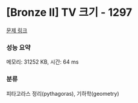 # [Bronze II] TV 크기 - 1297 

[문제 링크](https://www.acmicpc.net/problem/1297) 

### 성능 요약

메모리: 31252 KB, 시간: 64 ms

### 분류

피타고라스 정리(pythagoras), 기하학(geometry)

